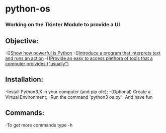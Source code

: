 # python-os

### Working on the Tkinter Module to provide a UI

## Objective:
 -[][Show how powerful is Python]()
 -[][Introduce a program that interprets text and runs an action]()
 -[][Provide an easy to access plethora of tools that a computer proivides ("usually")]()
 
## Installation:
 -Install Python3.X in your computer (and pip ofc);
 -(Optional) Create a Virtual Environment;
 -Run the command 'python3 os.py'
 -And have fun
 
## Commands:
 -To get more commands type -h
